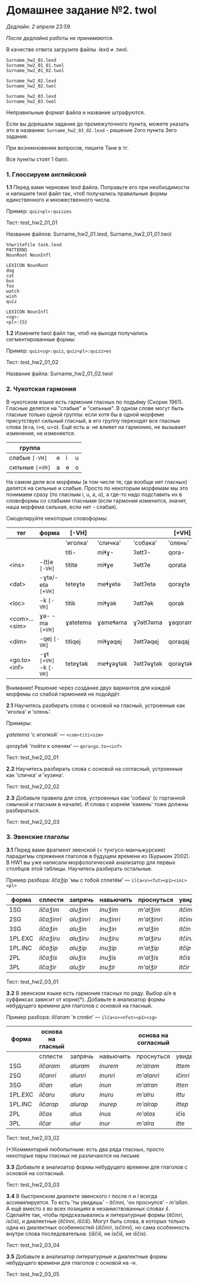 # Домашнее задание №2. twol

*Дедлайн: 2 апреля 23:59.*

*После дедлайна работы не принимаются.*

В качестве ответа загрузите файлы .lexd и .twol.

```
Surname_hw2_01.lexd
Surname_hw2_01_01.twol
Surname_hw2_01_02.twol

Surname_hw2_02.lexd
Surname_hw2_02.twol

Surname_hw2_03.lexd
Surname_hw2_03.twol
```

Неправильные формат файла и название штрафуются.

Если вы дорешали задание до промежуточного пункта, можете указать это в названии: `Surname_hw2_03_02.lexd` - решение 2ого пункта 3его задания.

При возникновении вопросов, пишите Тане в тг.

Все пункты стоят 1 балл.

### 1. Глоссируем английский
**1.1** Перед вами черновик lexd файла. Поправьте его при необходимости и напишите twol файл так, чтоб получались правильные формы единственного и множественного числа.

Пример: `quiz<pl>:quizzes`

Тест: test_hw2_01_01

Название файлов: Surname_hw2_01.lexd, Surname_hw2_01_01.twol

```
%%writefile task.lexd
PATTERNS
NounRoot NounInfl

LEXICON NounRoot
dog
cat
bus
fox
watch
wish
quiz

LEXICON NounInfl
<sg>:
<pl>:{S}
```

**1.2** Измените twol файл так, чтоб на выходе получались сегментированные формы:

Пример: `quiz<sg>:quiz`, `quiz<pl>:quizz>es`

Тест: test_hw2_01_02

Название файла: Surname_hw2_01_02.twol

### 2. Чукотская гармония

В чукотском языке есть гармония гласных по подъёму (Скорик 1961). Гласные делятся на "слабые" и "сильные". В одном слове могут быть гласные только одной группы: если хотя бы в одной морфеме присутствует сильный гласный, в его группу переходят все гласные слова (e>a, i>e, u>o). Ещё есть ə: не влияет на гармонию, не вызывает изменения, не изменяется.

|группа||||
|---|---|---|---|
|слабые `[-VH]`|e|i|u|
|сильные `[+VH]`|a|e|o|

На самом деле все морфемы (в том числе те, где вообще нет гласных) делятся на сильные и слабые. Просто по некоторым морфемам мы это понимаем сразу (по гласным i, u, а, о), а где-то надо подставить их в словоформы со слабыми гласными (если гармония изменится, значит, наша морфема сильная, если нет - слабая).


Смоделируйте некоторые словоформы:

|тег             |форма              |[-VH]    |          |          |[+VH]   |           |          |
|----------------|-------------------|---------|----------|----------|--------|-----------|----------|
|                |                   |'иголка' |'спичка'  |'собака'  |'олень' |'кузина'   |'камень'  |
|                |                   |titi-    |miɬɣ-     |ʔəttʔ-    |qora-   |ŋawjoɬ-    |wəkw-     |
|\<ins>          |-(t)e `[-VH]`        |titite   |miɬɣe     |ʔəttʔe    |qorata  |ŋawjoɬa    |wəkwa     |
|\<dat>          |-ɣtə/-etə `[+VH]`    |teteɣtə  |meɬɣetə   |ʔəttʔetə  |qoraɣtə |ŋawjoɬetə  |wəkwetə   |
|\<loc>          |-k `[-VH]`           |titik    |miɬɣək    |ʔəttʔək   |qorak   |ŋawjoɬək   |wəkwək    |
|\<com>...\<sim>|ɣа- -ma `[+VH]`      |ɣаtetemа |ɣаmeɬəmа  |ɣʔəttʔəma |ɣаqoramа|ɣаŋawjoɬma |ɣаwəkwəma |
|\<dim>          |-qej `[-VH]`         |titiqej  |miɬɣəqej  |ʔəttʔəqej |qoraqaj |ŋawjoɬqaj  |wəkwəqaj  |
|\<go.to>\<inf>  |-ɣt `[+VH]` -k `[-VH]` |teteɣtək |meɬɣəɣtək |ʔəttʔəɣtək|qoraɣtək|ŋawjoɬəɣtək|wəkwəɣtək |

Внимание! Решение через создание двух вариантов для каждой морфемы со слабой гармонией не подойдёт.

**2.1** Научитесь разбирать слова с основой на гласный, устроенные как 'иголка' и 'олень'.

Примеры:

*ɣаtetemа* 'с иголкой' — `<com>titi<sim>`

*qoraɣtək* 'пойти к оленям' — `qora<go.to><inf>`


Тест: test_hw2_02_01

**2.2** Научитесь разбирать слова с основой на согласный, устроенные как 'спичка' и 'кузина'.

Тест: test_hw2_02_02

**2.3** Добавьте правила для слов, устроенных как 'собака' (c гортанной смычкой и гласным в начале). И слова с корнем 'камень' тоже должны разбираться.

Тест: test_hw2_02_03


### 3. Эвенские глаголы
**3.1** Перед вами фрагмент эвенской (< тунгусо-манчьжурские) парадигмы спряжения глаголов в будущем времени из (Бурыкин 2002). В HW1 вы уже написали морфологический анализатор для первых столбцов этой таблицы. Научитесь разбирать остальные.

Пример разбора: *ilčaǯip* 'мы с тобой сплетём' — `ilča<v><fut><p1><inc><pl>`

|  форма   | сплести     |  запрячь   |  навьючить |  проснуться   |увидеть  |  дойти    |
|----------|-------------|------------|------------|-----------|-----------|-----------|
| 1SG      | _ilčaǯim_   | _aluǯim_   | _inuǯim_   |  _m'alǯim_  | _itčim_   | _isčim_   |
| 2SG      | _ilčaǯinri_ | _aluǯinri_ | _inuǯinri_ |  _m'alǯinri_  | _itčinri_ | _isčinri_ |
| 3SG      | _ilčaǯin_   | _aluǯin_   | _inuǯin_   | _m'alǯin_  | _itčin_   | _isčin_   |
| 1PL.EXC  | _ilčaǯiru_  | _aluǯiru_  | _inuǯiru_  | _m'alǯiru_  | _itčiru_  | _isčiru_  |
| 1PL.INC  | _ilčaǯip_   | _aluǯip_   | _inuǯip_   | _m'alǯip_  | _itčip_   | _isčip_   |
| 2PL      | _ilčaǯis_   | _aluǯis_   | _inuǯis_   | _m'alǯis_  | _itčis_   | _isčis_   |
| 3PL      | _ilčaǯir_   | _aluǯir_   | _inuǯir_   |  _m'alǯir_ | _itčir_   | _isčir_   |

Тест: test_hw2_03_01

**3.2** В эвенском языке есть гармония гласных по ряду. Выбор a/e в суффиксах зависит от корня(*). Добавьте в анализатор формы небудущего времени для глаголов с основой на гласный.

Пример разбора: *ilčaram* 'я сплёл' — `ilča<v><nfut><p1><sg>`

| форма    | основа на гласный     |     |   |  основа на согласный  |     |     |  основа на -н  |     |
|----------|-----------|----------|----------|------------|-----------|----------|------------|----------|
|          | сплести   |  запрячь | навьючить| проснуться | увидеть   |  дойти   | удивиться  |  сказать |
| 1SG      | _ilčaram_ | _aluram_ | _inurem_ | _m'alram_  | _ittem_   | _issam_  | _m'anam_   | _gɵnem_  |
| 2SG      | _ilčanri_ | _alunri_ | _inunri_ | _m'alanri_ | _ičinri_  | _isanri_ | _m'ananri_ | _gɵnenri_|
| 3SG      | _ilčan_   | _alun_   | _inun_   | _m'alran_  | _itten_   | _issan_  | _m'anni_   | _gɵnni_  |
| 1PL.EXC  | _ilčaru_  | _aluru_  | _inuru_  | _m'alru_   | _ittu_    | _issu_   | _m'anu_    | _gɵnu_   |
| 1PL.INC  | _ilčarap_ | _alurap_ | _inurep_ | _m'alrap_  | _ittep_   | _issap_  | _m'anap_   | _gɵnep_  |
| 2PL      | _ilčas_   | _alus_   | _inus_   | _m'alas_   | _ičis_    | _isas_   | _m'anas_   | _gɵnes_  |
| 3PL      | _ilčar_   | _alur_   | _inur_   | _m'alra_   | _itte_    | _issa_   | _m'an_     | _gɵn_    |

Тест: test_hw2_03_02

(*)Комментарий любопытным: есть два ряда гласных, просто некоторые пары гласных не различаются на письме

**3.3** Добавьте в анализатор формы небудущего времени для глаголов с основой на согласный.

Тест: test_hw2_03_03


**3.4** В быстринском диалекте эвенского _r_ после _n_ и _l_ всегда ассимилируется. То есть 'ты увидишь' - _itčinni_, 'он проснулся' - _m'allan_. А ещё вместо _s_ во всех позициях в незаимствованных словах _š_. Сделайте так, чтобы предсказывались и литературные формы (_itčinri_, _isčis_), и диалектные (_itčinni_, _iščiš_). Могут быть слова, в которых только одна из диалектных особенностей (_iščinri_, _isčinni_), но сама особенность внутри слова последовательна: (_iščiš_, не _isčiš_, не _iščis_).

Тест: test_hw2_03_04

**3.5** Добавьте в анализатор литературные и диалектные формы небудущего времени для глаголов с основой на -н.

Тест: test_hw2_03_05
